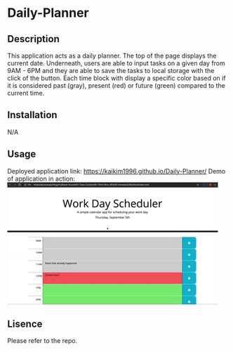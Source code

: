 # Daily-Planner

## Description 
This application acts as a daily planner. The top of the page displays the current date. Underneath, users are able to input tasks on a given day from 9AM - 6PM and they are able to save the tasks to local storage with the click of the button. Each time block with display a specific color based on if it is considered past (gray), present (red) or future (green) compared to the current time. 

## Installation
N/A

## Usage 
Deployed application link: https://kaikim1996.github.io/Daily-Planner/
Demo of application in action: ![alt text="screenshot of website"](./Assets/05-third-party-apis-homework-demo.gif)



## Lisence 
Please refer to the repo. 